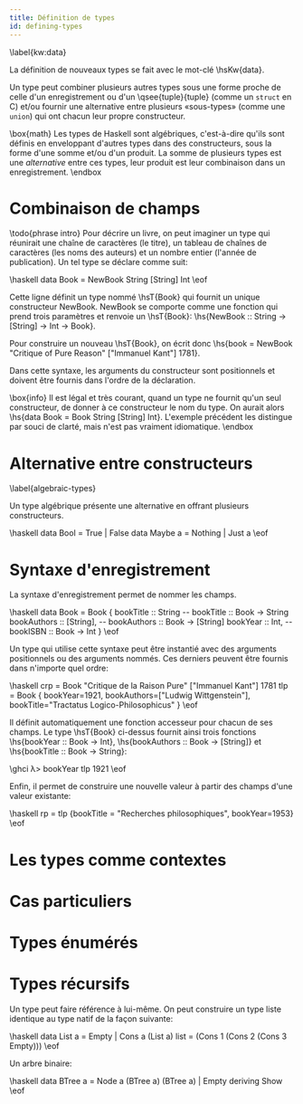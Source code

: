 ```yaml
---
title: Définition de types
id: defining-types
---
```

\label{kw:data}

La définition de nouveaux types se fait avec le mot-clé \hsKw{data}.

Un type peut combiner plusieurs autres types sous une forme proche de celle d'un enregistrement ou d'un \qsee{tuple}{tuple} (comme un `struct` en C) et/ou fournir une alternative entre plusieurs «sous-types» (comme une `union`) qui ont chacun leur propre constructeur.

\box{math}
Les types de Haskell sont algébriques, c'est-à-dire qu'ils sont définis en enveloppant d'autres types dans des constructeurs, sous la forme d'une somme et/ou d'un produit. La somme de plusieurs types est une *alternative* entre ces types, leur produit est leur combinaison dans un enregistrement.
\endbox

# Combinaison de champs

\todo{phrase intro} Pour décrire un livre, on peut imaginer un type qui réunirait une chaîne de caractères (le titre), un tableau de chaînes de caractères (les noms des auteurs) et un nombre entier (l'année de publication). Un tel type se déclare comme suit:

\haskell
data Book = NewBook String [String] Int
\eof

Cette ligne définit un type nommé \hsT{Book} qui fournit un unique constructeur NewBook. NewBook se comporte comme une fonction qui prend trois paramètres et renvoie un \hsT{Book}: \hs{NewBook :: String -> [String] -> Int -> Book}.

Pour construire un nouveau \hsT{Book}, on écrit donc \hs{book = NewBook "Critique of Pure Reason" ["Immanuel Kant"] 1781}.

Dans cette syntaxe, les arguments du constructeur sont positionnels et doivent être fournis dans l'ordre de la déclaration.

\box{info}
Il est légal et très courant, quand un type ne fournit qu'un seul constructeur, de donner à ce constructeur le nom du type. On aurait alors \hs{data Book = Book String [String] Int}. L'exemple précédent les distingue par souci de clarté, mais n'est pas vraiment idiomatique.
\endbox

# Alternative entre constructeurs
\label{algebraic-types}

Un type algébrique présente une alternative en offrant plusieurs constructeurs.

\haskell
data Bool = True | False
data Maybe a = Nothing | Just a
\eof

# Syntaxe d'enregistrement

La syntaxe d'enregistrement permet de nommer les champs.

\haskell
data Book = Book {
    bookTitle :: String      -- bookTitle :: Book -> String
    bookAuthors :: [String], -- bookAuthors :: Book -> [String]
    bookYear :: Int,         -- bookISBN :: Book -> Int
    }
\eof

Un type qui utilise cette syntaxe peut être instantié avec des arguments positionnels ou des arguments nommés. Ces derniers peuvent être fournis dans n'importe quel ordre:

\haskell
crp = Book "Critique de la Raison Pure" ["Immanuel Kant"] 1781
tlp = Book {
             bookYear=1921,
             bookAuthors=["Ludwig Wittgenstein"],
             bookTitle="Tractatus Logico-Philosophicus"
           }
\eof

Il définit automatiquement une fonction accesseur pour chacun de ses champs. Le type \hsT{Book} ci-dessus fournit ainsi trois fonctions \hs{bookYear :: Book -> Int}, \hs{bookAuthors :: Book -> [String]} et \hs{bookTitle :: Book -> String}:

\ghci
λ> bookYear tlp
1921
\eof

Enfin, il permet de construire une nouvelle valeur à partir des champs d'une valeur existante:

\haskell
rp = tlp {bookTitle = "Recherches philosophiques", bookYear=1953}
\eof

# Les types comme contextes
# Cas particuliers

# Types énumérés

# Types récursifs

Un type peut faire référence à lui-même. On peut construire un type liste identique au type natif de la façon suivante:

\haskell
data List a = Empty | Cons a (List a)
list = (Cons 1 (Cons 2 (Cons 3 Empty)))
\eof

Un arbre binaire:

\haskell
data BTree a = Node a (BTree a) (BTree a) | Empty deriving Show
\eof
